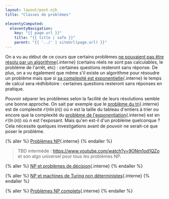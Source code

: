 ```yaml
---
layout: layout/post.njk
title: "Classes de problèmes"

eleventyComputed:
  eleventyNavigation:
    key: "{{ page.url }}"
    title: "{{ title | safe }}"
    parent: "{{ '../' | siteUrl(page.url) }}"
---
```


On a vu au début de ce cours que certains problèmes [ne pouvaient pas être résolu par un algorithme](../bases-théoriques/calculabilité){.interne} (certains réels ne sont pas calculables, le problème de l'arrêt, etc) : certaines questions resteront sans réponse. De plus, on a vu également que même s'il existe un algorithme pour résoudre un problème mais que si [sa complexité est exponentielle](../complexité-calculs/importance){.interne} le temps de calcul sera rédhibitoire : certaines questions resteront sans réponses en pratique.

Pouvoir séparer les problèmes selon la facilité de leurs résolutions semble une bonne approche. On sait par exemple que le [problème du tri](../problème-tris){.interne} est de complexité $\mathcal{O}(n\ln(n))$ où $n$ est la taille du tableau d'entiers à trier ou encore que la complexité du [problème de l'exponentiation](../projet-exponentiation){.interne} est en $\mathcal{O}(\ln(n))$ où $n$ est l'exposant. Mais qu'en est-il d'un problème quelconque ? Cela nécessite quelques investigations avant de pouvoir ne serait-ce que poser le problème.

{% aller %}
[Problèmes NP](./problèmes-NP){.interne}
{% endaller %}

> TBD intermède : <https://www.youtube.com/watch?v=9ONm1od1QZo> et son algo universel pour tous les problèmes NP.

{% aller %}
[NP et problèmes de décision](./décideur-décision){.interne}
{% endaller %}

{% aller %}
[NP et machines de Turing non déterministes](./Turing-non-déterministe){.interne}
{% endaller %}

{% aller %}
[Problèmes NP complets](./problèmes-NPC){.interne}
{% endaller %}
